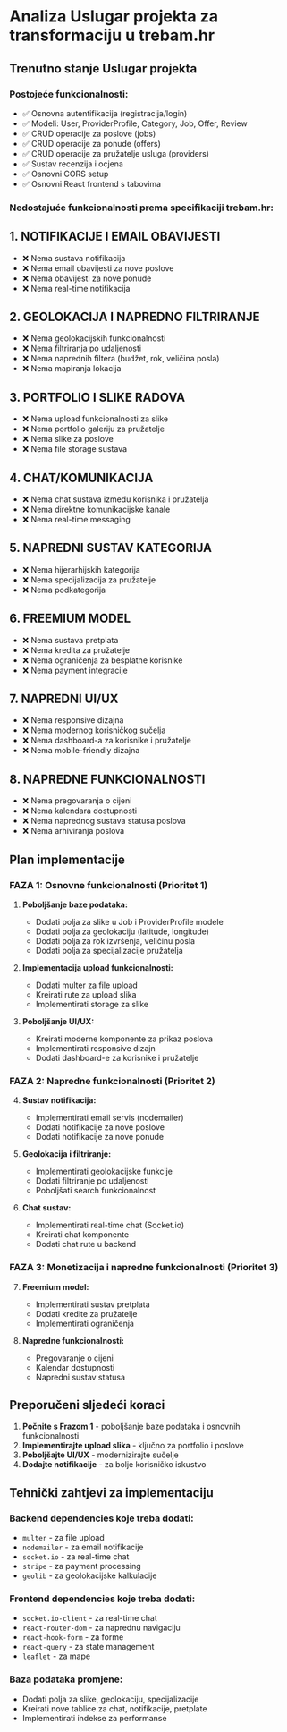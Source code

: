# Analiza Uslugar projekta za transformaciju u trebam.hr

## Trenutno stanje Uslugar projekta

### Postojeće funkcionalnosti:
- ✅ Osnovna autentifikacija (registracija/login)
- ✅ Modeli: User, ProviderProfile, Category, Job, Offer, Review
- ✅ CRUD operacije za poslove (jobs)
- ✅ CRUD operacije za ponude (offers)
- ✅ CRUD operacije za pružatelje usluga (providers)
- ✅ Sustav recenzija i ocjena
- ✅ Osnovni CORS setup
- ✅ Osnovni React frontend s tabovima

### Nedostajuće funkcionalnosti prema specifikaciji trebam.hr:

## 1. NOTIFIKACIJE I EMAIL OBAVIJESTI
- ❌ Nema sustava notifikacija
- ❌ Nema email obavijesti za nove poslove
- ❌ Nema obavijesti za nove ponude
- ❌ Nema real-time notifikacija

## 2. GEOLOKACIJA I NAPREDNO FILTRIRANJE
- ❌ Nema geolokacijskih funkcionalnosti
- ❌ Nema filtriranja po udaljenosti
- ❌ Nema naprednih filtera (budžet, rok, veličina posla)
- ❌ Nema mapiranja lokacija

## 3. PORTFOLIO I SLIKE RADOVA
- ❌ Nema upload funkcionalnosti za slike
- ❌ Nema portfolio galeriju za pružatelje
- ❌ Nema slike za poslove
- ❌ Nema file storage sustava

## 4. CHAT/KOMUNIKACIJA
- ❌ Nema chat sustava između korisnika i pružatelja
- ❌ Nema direktne komunikacijske kanale
- ❌ Nema real-time messaging

## 5. NAPREDNI SUSTAV KATEGORIJA
- ❌ Nema hijerarhijskih kategorija
- ❌ Nema specijalizacija za pružatelje
- ❌ Nema podkategorija

## 6. FREEMIUM MODEL
- ❌ Nema sustava pretplata
- ❌ Nema kredita za pružatelje
- ❌ Nema ograničenja za besplatne korisnike
- ❌ Nema payment integracije

## 7. NAPREDNI UI/UX
- ❌ Nema responsive dizajna
- ❌ Nema modernog korisničkog sučelja
- ❌ Nema dashboard-a za korisnike i pružatelje
- ❌ Nema mobile-friendly dizajna

## 8. NAPREDNE FUNKCIONALNOSTI
- ❌ Nema pregovaranja o cijeni
- ❌ Nema kalendara dostupnosti
- ❌ Nema naprednog sustava statusa poslova
- ❌ Nema arhiviranja poslova

## Plan implementacije

### FAZA 1: Osnovne funkcionalnosti (Prioritet 1)
1. **Poboljšanje baze podataka:**
   - Dodati polja za slike u Job i ProviderProfile modele
   - Dodati polja za geolokaciju (latitude, longitude)
   - Dodati polja za rok izvršenja, veličinu posla
   - Dodati polja za specijalizacije pružatelja

2. **Implementacija upload funkcionalnosti:**
   - Dodati multer za file upload
   - Kreirati rute za upload slika
   - Implementirati storage za slike

3. **Poboljšanje UI/UX:**
   - Kreirati moderne komponente za prikaz poslova
   - Implementirati responsive dizajn
   - Dodati dashboard-e za korisnike i pružatelje

### FAZA 2: Napredne funkcionalnosti (Prioritet 2)
4. **Sustav notifikacija:**
   - Implementirati email servis (nodemailer)
   - Dodati notifikacije za nove poslove
   - Dodati notifikacije za nove ponude

5. **Geolokacija i filtriranje:**
   - Implementirati geolokacijske funkcije
   - Dodati filtriranje po udaljenosti
   - Poboljšati search funkcionalnost

6. **Chat sustav:**
   - Implementirati real-time chat (Socket.io)
   - Kreirati chat komponente
   - Dodati chat rute u backend

### FAZA 3: Monetizacija i napredne funkcionalnosti (Prioritet 3)
7. **Freemium model:**
   - Implementirati sustav pretplata
   - Dodati kredite za pružatelje
   - Implementirati ograničenja

8. **Napredne funkcionalnosti:**
   - Pregovaranje o cijeni
   - Kalendar dostupnosti
   - Napredni sustav statusa

## Preporučeni sljedeći koraci

1. **Počnite s Frazom 1** - poboljšanje baze podataka i osnovnih funkcionalnosti
2. **Implementirajte upload slika** - ključno za portfolio i poslove
3. **Poboljšajte UI/UX** - modernizirajte sučelje
4. **Dodajte notifikacije** - za bolje korisničko iskustvo

## Tehnički zahtjevi za implementaciju

### Backend dependencies koje treba dodati:
- `multer` - za file upload
- `nodemailer` - za email notifikacije
- `socket.io` - za real-time chat
- `stripe` - za payment processing
- `geolib` - za geolokacijske kalkulacije

### Frontend dependencies koje treba dodati:
- `socket.io-client` - za real-time chat
- `react-router-dom` - za naprednu navigaciju
- `react-hook-form` - za forme
- `react-query` - za state management
- `leaflet` - za mape

### Baza podataka promjene:
- Dodati polja za slike, geolokaciju, specijalizacije
- Kreirati nove tablice za chat, notifikacije, pretplate
- Implementirati indekse za performanse
